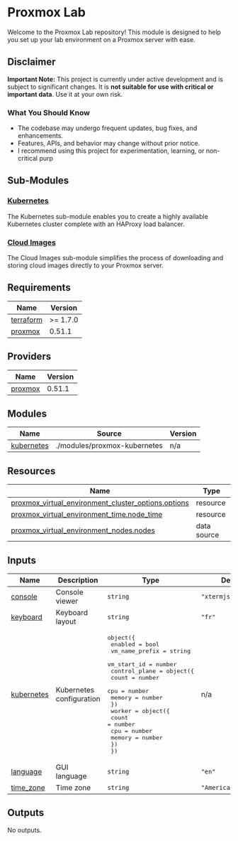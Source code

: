 # Proxmox Lab

Welcome to the Proxmox Lab repository! This module is designed to help you set up your lab environment on a Proxmox server with ease.

## Disclaimer

**Important Note:** This project is currently under active development and is subject to significant changes. It is **not suitable for use with critical or important data**. Use it at your own risk.

### What You Should Know

- The codebase may undergo frequent updates, bug fixes, and enhancements.
- Features, APIs, and behavior may change without prior notice.
- I recommend using this project for experimentation, learning, or non-critical purp

## Sub-Modules

### [Kubernetes](https://github.com/MarcHenriot/terraform-proxmox-lab/blob/main/modules/proxmox-kubernetes/README.md)

The Kubernetes sub-module enables you to create a highly available Kubernetes cluster complete with an HAProxy load balancer.

### [Cloud Images](https://github.com/MarcHenriot/terraform-proxmox-lab/blob/main/modules/proxmox-cloud-image/README.md)

The Cloud Images sub-module simplifies the process of downloading and storing cloud images directly to your Proxmox server.

<!-- BEGIN_TF_DOCS -->
## Requirements

| Name | Version |
|------|---------|
| <a name="requirement_terraform"></a> [terraform](#requirement\_terraform) | >= 1.7.0 |
| <a name="requirement_proxmox"></a> [proxmox](#requirement\_proxmox) | 0.51.1 |

## Providers

| Name | Version |
|------|---------|
| <a name="provider_proxmox"></a> [proxmox](#provider\_proxmox) | 0.51.1 |

## Modules

| Name | Source | Version |
|------|--------|---------|
| <a name="module_kubernetes"></a> [kubernetes](#module\_kubernetes) | ./modules/proxmox-kubernetes | n/a |

## Resources

| Name | Type |
|------|------|
| [proxmox_virtual_environment_cluster_options.options](https://registry.terraform.io/providers/bpg/proxmox/0.51.1/docs/resources/virtual_environment_cluster_options) | resource |
| [proxmox_virtual_environment_time.node_time](https://registry.terraform.io/providers/bpg/proxmox/0.51.1/docs/resources/virtual_environment_time) | resource |
| [proxmox_virtual_environment_nodes.nodes](https://registry.terraform.io/providers/bpg/proxmox/0.51.1/docs/data-sources/virtual_environment_nodes) | data source |

## Inputs

| Name | Description | Type | Default | Required |
|------|-------------|------|---------|:--------:|
| <a name="input_console"></a> [console](#input\_console) | Console viewer | `string` | `"xtermjs"` | no |
| <a name="input_keyboard"></a> [keyboard](#input\_keyboard) | Keyboard layout | `string` | `"fr"` | no |
| <a name="input_kubernetes"></a> [kubernetes](#input\_kubernetes) | Kubernetes configuration | <pre>object({<br>    enabled        = bool<br>    vm_name_prefix = string<br>    vm_start_id    = number<br>    control_plane = object({<br>      count  = number<br>      cpu    = number<br>      memory = number<br>    })<br>    worker = object({<br>      count  = number<br>      cpu    = number<br>      memory = number<br>    })<br>  })</pre> | n/a | yes |
| <a name="input_language"></a> [language](#input\_language) | GUI language | `string` | `"en"` | no |
| <a name="input_time_zone"></a> [time\_zone](#input\_time\_zone) | Time zone | `string` | `"America/Montreal"` | no |

## Outputs

No outputs.
<!-- END_TF_DOCS -->
